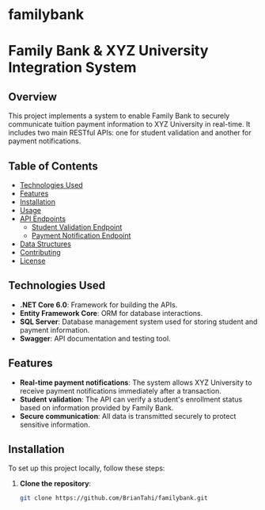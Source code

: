 ﻿# familybank
# Family Bank & XYZ University Integration System

## Overview

This project implements a system to enable Family Bank to securely communicate tuition payment information to XYZ University in real-time. It includes two main RESTful APIs: one for student validation and another for payment notifications.

## Table of Contents

- [Technologies Used](#technologies-used)
- [Features](#features)
- [Installation](#installation)
- [Usage](#usage)
- [API Endpoints](#api-endpoints)
  - [Student Validation Endpoint](#student-validation-endpoint)
  - [Payment Notification Endpoint](#payment-notification-endpoint)
- [Data Structures](#data-structures)
- [Contributing](#contributing)
- [License](#license)

## Technologies Used

- **.NET Core 6.0**: Framework for building the APIs.
- **Entity Framework Core**: ORM for database interactions.
- **SQL Server**: Database management system used for storing student and payment information.
- **Swagger**: API documentation and testing tool.

## Features

- **Real-time payment notifications**: The system allows XYZ University to receive payment notifications immediately after a transaction.
- **Student validation**: The API can verify a student's enrollment status based on information provided by Family Bank.
- **Secure communication**: All data is transmitted securely to protect sensitive information.

## Installation

To set up this project locally, follow these steps:

1. **Clone the repository**:
   ```bash
   git clone https://github.com/BrianTahi/familybank.git
